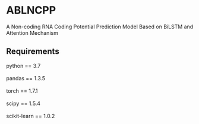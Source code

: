 # ABLNCPP
A Non-coding RNA Coding Potential Prediction Model Based on BiLSTM and Attention Mechanism
## Requirements
python == 3.7 <br> <br>
pandas == 1.3.5 <br> <br>
torch == 1.7.1 <br> <br>
scipy == 1.5.4 <br> <br>
scikit-learn == 1.0.2
